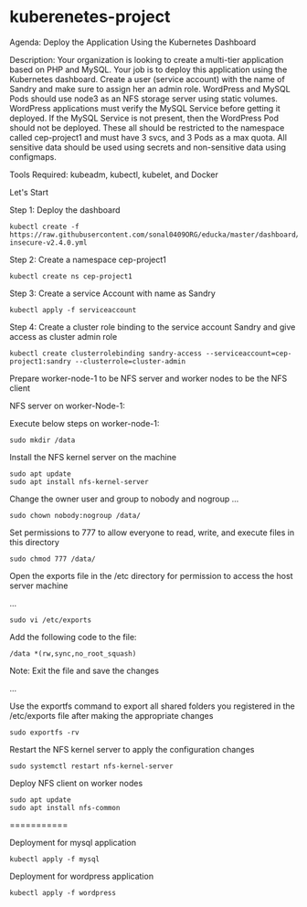 # kuberenetes-project

Agenda: Deploy the Application Using the Kubernetes Dashboard

Description: Your organization is looking to create a multi-tier application based on PHP and MySQL. Your job is to deploy this application using the Kubernetes dashboard. Create a user (service account) with the name of Sandry and make sure to assign her an admin role. WordPress and MySQL Pods should use node3 as an NFS storage server using static volumes. WordPress applications must verify the MySQL Service before getting it deployed. If the MySQL Service is not present, then the WordPress Pod should not be deployed. These all should be restricted to the namespace called cep-project1 and must have 3 svcs, and 3 Pods as a max quota. All sensitive data should be used using secrets and non-sensitive data using configmaps. 

Tools Required: kubeadm, kubectl, kubelet, and Docker  

Let's Start

Step 1: Deploy the dashboard
```
kubectl create -f https://raw.githubusercontent.com/sonal0409ORG/educka/master/dashboard/dashboard-insecure-v2.4.0.yml
```

Step 2: Create a namespace cep-project1
```
kubectl create ns cep-project1 
```

Step 3: Create a service Account with name as Sandry 
```
kubectl apply -f serviceaccount
```

Step 4: Create a cluster role binding to the service account Sandry and give access as cluster admin role 
```
kubectl create clusterrolebinding sandry-access --serviceaccount=cep-project1:sandry --clusterrole=cluster-admin
```
Prepare worker-node-1 to be NFS server and worker nodes to be the NFS client

NFS server on worker-Node-1:

Execute below steps on worker-node-1:

```
sudo mkdir /data
```

Install the NFS kernel server on the machine
```
sudo apt update
sudo apt install nfs-kernel-server
```

Change the owner user and group to nobody and nogroup
...
```
sudo chown nobody:nogroup /data/
```
Set permissions to 777 to allow everyone to read, write, and execute files in this directory
```
sudo chmod 777 /data/
```

Open the exports file in the /etc directory for permission to access the host server machine

...
```
sudo vi /etc/exports
```
Add the following code to the file:
```
/data *(rw,sync,no_root_squash)
```
Note: Exit the file and save the changes

...



Use the exportfs command to export all shared folders you registered in the /etc/exports file after making the appropriate changes
```
sudo exportfs -rv
```

Restart the NFS kernel server to apply the configuration changes
```
sudo systemctl restart nfs-kernel-server
```
Deploy NFS client on worker nodes
```
sudo apt update
sudo apt install nfs-common
```
===========

Deployment for mysql application
```
kubectl apply -f mysql
```
Deployment for wordpress application
```
kubectl apply -f wordpress
```
